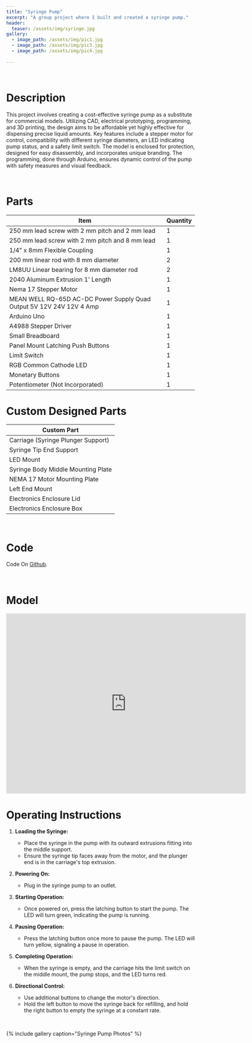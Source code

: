 ```yaml
---
title: "Syringe Pump"
excerpt: "A group project where I built and created a syringe pump."
header:
  teaser: /assets/img/syringe.jpg
gallery:
  - image_path: /assets/img/pic1.jpg
  - image_path: /assets/img/pic3.jpg
  - image_path: /assets/img/pic4.jpg
   
---
```


<br>

# Description

This project involves creating a cost-effective syringe pump as a substitute for commercial models. Utilizing CAD, electrical prototyping, programming, and 3D printing, the design aims to be affordable yet highly effective for dispensing precise liquid amounts. Key features include a stepper motor for control, compatibility with different syringe diameters, an LED indicating pump status, and a safety limit switch. The model is enclosed for protection, designed for easy disassembly, and incorporates unique branding. The programming, done through Arduino, ensures dynamic control of the pump with safety measures and visual feedback.

<br>

# Parts

| Item                                           | Quantity |
|------------------------------------------------|----------|
| 250 mm lead screw with 2 mm pitch and 2 mm lead  | 1        |
| 250 mm lead screw with 2 mm pitch and 8 mm lead  | 1        |
| 1/4" x 8mm Flexible Coupling                     | 1        |
| 200 mm linear rod with 8 mm diameter            | 2        |
| LM8UU Linear bearing for 8 mm diameter rod      | 2        |
| 2040 Aluminum Extrusion 1' Length               | 1        |
| Nema 17 Stepper Motor                           | 1        |
| MEAN WELL RQ-65D AC-DC Power Supply Quad Output 5V 12V 24V 12V 4 Amp | 1 |
| Arduino Uno                                     | 1        |
| A4988 Stepper Driver                            | 1        |
| Small Breadboard                                | 1        |
| Panel Mount Latching Push Buttons               | 1        |
| Limit Switch                                    | 1        |
| RGB Common Cathode LED                          | 1        |
| Monetary Buttons                                | 1        |
| Potentiometer (Not Incorporated)                | 1        |

# Custom Designed Parts
| Custom Part                    |
|--------------------------------|
| Carriage (Syringe Plunger Support) |
| Syringe Tip End Support        |
| LED Mount                      |
| Syringe Body Middle Mounting Plate |
| NEMA 17 Motor Mounting Plate   |
| Left End Mount                 |
| Electronics Enclosure Lid      |
| Electronics Enclosure Box      |

<br>

# Code

<script src="https://gist.github.com/mariusschueller/2ad81b6cef701bb5aa797111ca2e98c5.js"></script>

Code On [Github](https://github.com/mariusschueller/Syringe/blob/master/main/main.ino). 

<br>

# Model

<iframe src="https://vanderbilt643.autodesk360.com/shares/public/SH512d4QTec90decfa6e10515e96ce3f04fe?mode=embed" width="640" height="480" allowfullscreen="true" webkitallowfullscreen="true" mozallowfullscreen="true"  frameborder="0"></iframe>

<br>

# Operating Instructions

1. **Loading the Syringe:**
   - Place the syringe in the pump with its outward extrusions fitting into the middle support.
   - Ensure the syringe tip faces away from the motor, and the plunger end is in the carriage's top extrusion.

2. **Powering On:**
   - Plug in the syringe pump to an outlet. 

3. **Starting Operation:**
   - Once powered on, press the latching button to start the pump. The LED will turn green, indicating the pump is running.

4. **Pausing Operation:**
   - Press the latching button once more to pause the pump. The LED will turn yellow, signaling a pause in operation.

5. **Completing Operation:**
   - When the syringe is empty, and the carriage hits the limit switch on the middle mount, the pump stops, and the LED turns red.

6. **Directional Control:**
   - Use additional buttons to change the motor's direction.
   - Hold the left button to move the syringe back for refilling, and hold the right button to empty the syringe at a constant rate.

<br>


{% include gallery caption="Syringe Pump Photos" %}
